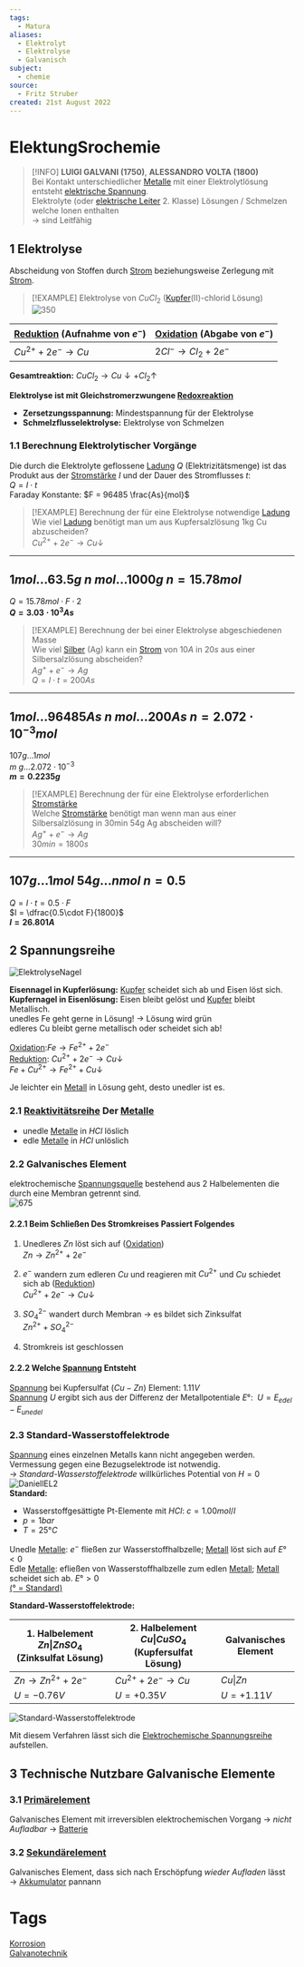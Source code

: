```yaml
---
tags:
  - Matura
aliases:
  - Elektrolyt
  - Elektrolyse
  - Galvanisch
subject:
  - chemie
source:
  - Fritz Struber
created: 21st August 2022
---
```


# ElektungSrochemie

> [!INFO] **LUIGI GALVANI (1750)**, **ALESSANDRO VOLTA (1800)**  
>Bei Kontakt unterschiedlicher [Metalle](Metallbindung.md) mit einer Elektrolytlösung entsteht [elektrische Spannung](../Elektrotechnik/elektrische%20Spannung.md).  
>Elektrolyte (oder [elektrische Leiter](Metallbindung.md) 2. Klasse) Lösungen / Schmelzen welche Ionen enthalten  
>$\rightarrow$ sind Leitfähig

## 1 Elektrolyse

Abscheidung von Stoffen durch [Strom](../Elektrotechnik/elektrischer%20Strom.md) beziehungsweise Zerlegung mit [Strom](../Elektrotechnik/elektrischer%20Strom.md).

>[!EXAMPLE] Elektrolyse von $CuCl_{2}$ ([Kupfer](../Physik/Materialkunde/Kupfer.md)(II)-chlorid Lösung)  
>![350](assets/Cucl.png)

| [Reduktion](Oxidation%20und%20Reduktion.md) (Aufnahme von $e^{-}$) | [Oxidation](Oxidation%20und%20Reduktion.md) (Abgabe von $e^{-}$) |
| ---------------------------------------------------------------------------- | -------------------------------------------------------------------------- |
| $Cu^{2+}+2e^{-}\longrightarrow Cu$                                           | $2Cl^{-}\longrightarrow Cl_{2}+2e^{-}$                                                                           |

**Gesamtreaktion:** $CuCl_{2}\longrightarrow Cu\downarrow+Cl_{2}\uparrow$

**Elektrolyse ist mit Gleichstromerzwungene [Redoxreaktion](Oxidation%20und%20Reduktion.md)**
- **Zersetzungsspannung:** Mindestspannung für der Elektrolyse
- **Schmelzflusselektrolyse:** Elektrolyse von Schmelzen

### 1.1 Berechnung Elektrolytischer Vorgänge

Die durch die Elektrolyte geflossene [Ladung](../Elektrotechnik/Statisches%20E-Feld.md) $Q$ (Elektrizitätsmenge) ist das Produkt aus der [Stromstärke](../Elektrotechnik/elektrischer%20Strom.md) $I$ und der Dauer des Stromflusses $t$:  
$Q=I\cdot t$  
Faraday Konstante: $F = 96485 \frac{As}{mol}$

> [!EXAMPLE] Berechnung der für eine Elektrolyse notwendige [Ladung](../Elektrotechnik/Statisches%20E-Feld.md)  
Wie viel [Ladung](../Elektrotechnik/Statisches%20E-Feld.md) benötigt man um aus Kupfersalzlösung 1kg Cu abzuscheiden?  
$Cu^{2+} + 2e^{-}\longrightarrow Cu\downarrow$

---
$1mol\dots63.5g$
$n\ mol\dots1000g$
$n = 15.78mol$
---
$Q = 15.78mol\cdot F \cdot 2$  
**$Q = 3.03\cdot 10^{3}As$**

> [!EXAMPLE] Berechnung der bei einer Elektrolyse abgeschiedenen Masse  
Wie viel [Silber](../Physik/Materialkunde/Silber.md) (Ag) kann ein [Strom](../Elektrotechnik/elektrischer%20Strom.md) von $10A$ in $20s$ aus einer Silbersalzlösung abscheiden?  
$Ag^{+} + e^{-} \longrightarrow Ag$  
$Q=I\cdot t = 200As$

---
$1mol\dots 96485As$
$n\ mol\dots 200As$
$n=2.072\cdot10^{-3}mol$
---
$107g\dots 1mol$  
$m\ g\dots 2.072\cdot10^{-3}$  
**$m = 0.2235g$**

> [!EXAMPLE] Berechnung der für eine Elektrolyse erforderlichen [Stromstärke](../Elektrotechnik/elektrischer%20Strom.md)  
Welche [Stromstärke](../Elektrotechnik/elektrischer%20Strom.md) benötigt man wenn man aus einer Silbersalzlösung in 30min 54g Ag abscheiden will?  
$Ag^{+}+e^{-}\longrightarrow Ag$  
$30min = 1800s$

---
$107g\dots 1mol$
$54g\dots n mol$
$n = 0.5$
---
$Q=I\cdot t = 0.5\cdot F$  
$I = \dfrac{0.5\cdot F}{1800}$  
**$I = 26.801A$**

## 2 Spannungsreihe

![ElektrolyseNagel](assets/ElektrolyseNagel.png)

**Eisennagel in Kupferlösung:** [Kupfer](../Physik/Materialkunde/Kupfer.md) scheidet sich ab und Eisen löst sich.  
**Kupfernagel in Eisenlösung:** Eisen bleibt gelöst und [Kupfer](../Physik/Materialkunde/Kupfer.md) bleibt Metallisch.  
unedles Fe geht gerne in Lösung! → Lösung wird grün  
edleres Cu bleibt gerne metallisch oder scheidet sich ab!

[Oxidation](Oxidation%20und%20Reduktion.md):$Fe \longrightarrow Fe^{2+} + 2e^{-}$  
[Reduktion](Oxidation%20und%20Reduktion.md): $Cu^{2+} + 2e^{-} \longrightarrow Cu\downarrow$  
$Fe + Cu^{2+} \longrightarrow Fe^{2+} + Cu\downarrow$

Je leichter ein [Metall](Metallbindung.md) in Lösung geht, desto unedler ist es.

### 2.1 [Reaktivitätsreihe](Elektrochemische%20Spannungsreihe.md) Der [Metalle](Metallbindung.md)

- unedle [Metalle](Metallbindung.md) in $HCl$ löslich
- edle [Metalle](Metallbindung.md) in $HCl$ unlöslich

### 2.2 Galvanisches Element

elektrochemische [Spannungsquelle](../Elektrotechnik/elektrische%20Spannung.md) bestehend aus 2 Halbelementen die durch eine Membran getrennt sind.  
![675](assets/DaniellEL.png)  
[](Primärelement.md#Daniell-Element)

#### 2.2.1 Beim Schließen Des Stromkreises Passiert Folgendes

1. Unedleres $Zn$ löst sich auf ([Oxidation](Oxidation%20und%20Reduktion.md))  
   $Zn\longrightarrow Zn^{2+}+2e^{-}$
   
2. $e^{-}$ wandern zum edleren $Cu$ und reagieren mit $Cu^{2+}$ und $Cu$ schiedet sich ab ([Reduktion](Oxidation%20und%20Reduktion.md))  
   $Cu^{2+}+2e^{-}\longrightarrow Cu\downarrow$
   
3. $SO_{4}^{2-}$ wandert durch Membran $\rightarrow$ es bildet sich Zinksulfat  
   $Zn^{2+} + SO_{4}^{2-}$
   
4. Stromkreis ist geschlossen

#### 2.2.2 Welche [Spannung](../Elektrotechnik/elektrische%20Spannung.md) Entsteht

[Spannung](../Elektrotechnik/elektrische%20Spannung.md) bei Kupfersulfat ($Cu-Zn$) Element: $1.11V$  
[Spannung](../Elektrotechnik/elektrische%20Spannung.md) $U$ ergibt sich aus der Differenz der Metallpotentiale $E°$:  $U = E_{edel} - E_{unedel}$

### 2.3 Standard-Wasserstoffelektrode

[Spannung](../Elektrotechnik/elektrische%20Spannung.md) eines einzelnen Metalls kann nicht angegeben werden.  
Vermessung gegen eine Bezugselektrode ist notwendig.  
$\rightarrow$ *Standard-Wasserstoffelektrode* willkürliches Potential von $H = 0$  
![DaniellEL2](assets/DaniellEL2.png)  
**Standard:** 
- Wasserstoffgesättigte Pt-Elemente mit $HCl$: $c = 1.00 mol/l$
- $p = 1 bar$ 
- $T = 25°C$

Unedle [Metalle](Metallbindung.md): $e^{-}$ fließen zur Wasserstoffhalbzelle; [Metall](Metallbindung.md) löst sich auf $E° < 0$  
Edle [Metalle](Metallbindung.md): efließen von Wasserstoffhalbzelle zum edlen [Metall](Metallbindung.md); [Metall](Metallbindung.md) scheidet sich ab. $E° > 0$  
[(° = Standard)](Elektrochemische%20Spannungsreihe.md)

**Standard-Wasserstoffelektrode:**

| 1. Halbelement $Zn\|ZnSO_{4}$ (Zinksulfat Lösung) | 2. Halbelement $Cu\|CuSO_{4}$ (Kupfersulfat Lösung) | **Galvanisches Element** |  
| --------------------------------------------------------------------------------------------- | ----------------------------------------------------------------------------------------------- | ------------------------ |  
| $Zn \longrightarrow Zn^{2+} + 2e^{-}$                                                         | $Cu^{2+} + 2e^{-} \longrightarrow Cu$                                                           | $Cu\|Zn$                 |  
| $U = -0.76V$                                                                                  | $U = +0.35V$                                                                                    | $U = +1.11V$             | 

![Standard-Wasserstoffelektrode](Pasted%20image%2020220912200913.png)

Mit diesem Verfahren lässt sich die [Elektrochemische Spannungsreihe](Elektrochemische%20Spannungsreihe.md) aufstellen.

## 3 Technische Nutzbare Galvanische Elemente

### 3.1 [Primärelement](Primärelement.md)

Galvanisches Element mit irreversiblen elektrochemischen Vorgang $\rightarrow$ *nicht Aufladbar* $\rightarrow$ [Batterie](Primärelement.md)  

### 3.2 [Sekundärelement](Sekundärelement.md)

Galvanisches Element, dass sich nach Erschöpfung *wieder Aufladen* lässt $\rightarrow$ [Akkumulator](Sekundärelement.md) pannann

# Tags

[Korrosion](Korrosion.md)  
[Galvanotechnik](https://de.wikipedia.org/wiki/Galvanotechnik)

